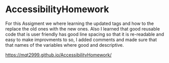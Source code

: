 # AccessibilityHomework

For this Assigment we where learning the updated tags and how to the replace the old ones with the new ones. Also I learned that good reusable code that is user friendly has good line spacing so that it is re-readable and easy to make improvments to so, I added comments and made sure that that names of the variables where good and descriptive.

 https://mqt2999.github.io/AccessibilityHomework/
